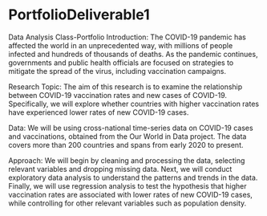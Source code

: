 # PortfolioDeliverable1
Data Analysis Class-Portfolio
Introduction:
The COVID-19 pandemic has affected the world in an unprecedented way, with millions of people infected and hundreds of thousands of deaths. As the pandemic continues, governments and public health officials are focused on strategies to mitigate the spread of the virus, including vaccination campaigns.

Research Topic:
The aim of this research is to examine the relationship between COVID-19 vaccination rates and new cases of COVID-19. Specifically, we will explore whether countries with higher vaccination rates have experienced lower rates of new COVID-19 cases.

Data:
We will be using cross-national time-series data on COVID-19 cases and vaccinations, obtained from the Our World in Data project. The data covers more than 200 countries and spans from early 2020 to present.

Approach:
We will begin by cleaning and processing the data, selecting relevant variables and dropping missing data. Next, we will conduct exploratory data analysis to understand the patterns and trends in the data. Finally, we will use regression analysis to test the hypothesis that higher vaccination rates are associated with lower rates of new COVID-19 cases, while controlling for other relevant variables such as population density.
